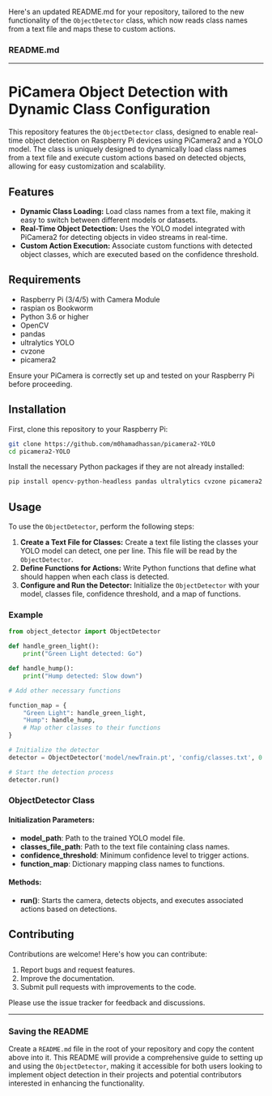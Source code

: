Here's an updated README.md for your repository, tailored to the new functionality of the `ObjectDetector` class, which now reads class names from a text file and maps these to custom actions.

### README.md

---

# PiCamera Object Detection with Dynamic Class Configuration

This repository features the `ObjectDetector` class, designed to enable real-time object detection on Raspberry Pi devices using PiCamera2 and a YOLO model. The class is uniquely designed to dynamically load class names from a text file and execute custom actions based on detected objects, allowing for easy customization and scalability.

## Features

- **Dynamic Class Loading:** Load class names from a text file, making it easy to switch between different models or datasets.
- **Real-Time Object Detection:** Uses the YOLO model integrated with PiCamera2 for detecting objects in video streams in real-time.
- **Custom Action Execution:** Associate custom functions with detected object classes, which are executed based on the confidence threshold.

## Requirements

- Raspberry Pi (3/4/5) with Camera Module
- raspian os Bookworm
- Python 3.6 or higher
- OpenCV
- pandas
- ultralytics YOLO
- cvzone
- picamera2

Ensure your PiCamera is correctly set up and tested on your Raspberry Pi before proceeding.

## Installation

First, clone this repository to your Raspberry Pi:

```bash
git clone https://github.com/m0hamadhassan/picamera2-YOLO
cd picamera2-YOLO
```

Install the necessary Python packages if they are not already installed:

```bash
pip install opencv-python-headless pandas ultralytics cvzone picamera2
```

## Usage

To use the `ObjectDetector`, perform the following steps:

1. **Create a Text File for Classes:** Create a text file listing the classes your YOLO model can detect, one per line. This file will be read by the `ObjectDetector`.
2. **Define Functions for Actions:** Write Python functions that define what should happen when each class is detected.
3. **Configure and Run the Detector:** Initialize the `ObjectDetector` with your model, classes file, confidence threshold, and a map of functions.

### Example

```python
from object_detector import ObjectDetector

def handle_green_light():
    print("Green Light detected: Go")

def handle_hump():
    print("Hump detected: Slow down")

# Add other necessary functions

function_map = {
    "Green Light": handle_green_light,
    "Hump": handle_hump,
    # Map other classes to their functions
}

# Initialize the detector
detector = ObjectDetector('model/newTrain.pt', 'config/classes.txt', 0.8, function_map)

# Start the detection process
detector.run()
```

### ObjectDetector Class

#### Initialization Parameters:

- **model_path**: Path to the trained YOLO model file.
- **classes_file_path**: Path to the text file containing class names.
- **confidence_threshold**: Minimum confidence level to trigger actions.
- **function_map**: Dictionary mapping class names to functions.

#### Methods:

- **run()**: Starts the camera, detects objects, and executes associated actions based on detections.

## Contributing

Contributions are welcome! Here's how you can contribute:

1. Report bugs and request features.
2. Improve the documentation.
3. Submit pull requests with improvements to the code.

Please use the issue tracker for feedback and discussions.

---

### Saving the README

Create a `README.md` file in the root of your repository and copy the content above into it. This README will provide a comprehensive guide to setting up and using the `ObjectDetector`, making it accessible for both users looking to implement object detection in their projects and potential contributors interested in enhancing the functionality.
